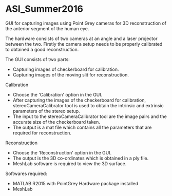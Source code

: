 # ASI_Summer2016

GUI for capturing images using Point Grey cameras for 3D reconstruction of the anterior segment of the human eye.

The hardware consists of two cameras at an angle and a laser projector between the two.
Firstly the camera setup needs to be properly calibrated to obtained a good reconstruction.

The GUI consists of two parts:
- Capturing images of checkerboard for calibration.
- Capturing images of the moving slit for reconstruction.

Calibration
- Choose the 'Calibration' option in the GUI. 
- After capturing the images of the checkerboard for calibration, stereoCameraCalibrator tool is used to obtain the intrinsic and extrinsic parameters of the stereo setup.
- The input to the stereoCameraCalibrator tool are the image pairs and the accurate size of the checkerboard taken.
- The output is a mat file which contains all the parameters that are required for reconstruction.

Reconstruction
- Choose the 'Reconstruction' option in the GUI.
- The output is the 3D co-ordinates which is obtained in a ply file.
- MeshLab software is required to view the 3D surface.

Softwares required:
- MATLAB R2015 with PointGrey Hardware package installed
- MeshLab 
